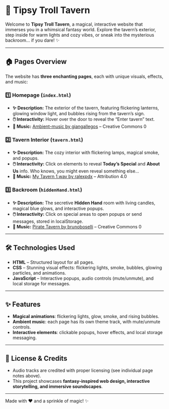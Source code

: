 # 🧌 Tipsy Troll Tavern

Welcome to **Tipsy Troll Tavern**, a magical, interactive website that immerses you in a whimsical fantasy world. Explore the tavern’s exterior, step inside for warm lights and cozy vibes, or sneak into the mysterious backroom… if you dare! ✨

---

## 🏠 Pages Overview

The website has **three enchanting pages**, each with unique visuals, effects, and music:

### 1️⃣ Homepage (`index.html`)  
- **✨ Description:** The exterior of the tavern, featuring flickering lanterns, glowing window light, and bubbles rising from the tavern’s sign.  
- **🖱️ Interactivity:** Hover over the door to reveal the “Enter tavern” text.  
- **🎵 Music:** [Ambient-music by giangallegos](https://freesound.org/s/812170/) – Creative Commons 0  

### 2️⃣ Tavern Interior (`tavern.html`)  
- **✨ Description:** The cozy interior with flickering lamps, magical smoke, and popups.  
- **🖱️ Interactivity:** Click on elements to reveal **Today’s Special** and **About Us** info. Who knows, you might even reveal something else...  
- **🎵 Music:** [My Tavern 1.wav by ralexpdx](https://freesound.org/s/321220/) – Attribution 4.0  

### 3️⃣ Backroom (`hiddenHand.html`)  
- **✨ Description:** The secretive **Hidden Hand** room with living candles, magical blue glows, and interactive popups.  
- **🖱️ Interactivity:** Click on special areas to open popups or send messages, stored in localStorage.  
- **🎵 Music:** [Pirate Tavern by brunoboselli](https://freesound.org/s/695295/) – Creative Commons 0  

---

## 🛠️ Technologies Used

- **HTML** – Structured layout for all pages.  
- **CSS** – Stunning visual effects: flickering lights, smoke, bubbles, glowing particles, and animations.  
- **JavaScript** – Interactive popups, audio controls (mute/unmute), and local storage for messages.  

---

## ✨ Features

- **Magical animations**: flickering lights, glow, smoke, and rising bubbles.  
- **Ambient music**: each page has its own theme track, with mute/unmute controls.  
- **Interactive elements**: clickable popups, hover effects, and local storage messaging.  

---

## 📜 License & Credits

- Audio tracks are credited with proper licensing (see individual page notes above).  
- This project showcases **fantasy-inspired web design, interactive storytelling, and immersive soundscapes**.

---

Made with ❤️ and a sprinkle of magic! ✨